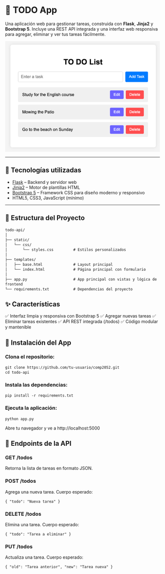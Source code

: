 # 📝 TODO App

Una aplicación web para gestionar tareas, construida con **Flask**, **Jinja2** y **Bootstrap 5**. Incluye una REST API integrada y una interfaz web responsiva para agregar, eliminar y ver tus tareas fácilmente.

![TO DO List App](image.png)

---

## 🚀 Tecnologías utilizadas

- [Flask](https://flask.palletsprojects.com/) – Backend y servidor web
- [Jinja2](https://jinja.palletsprojects.com/) – Motor de plantillas HTML
- [Bootstrap 5](https://getbootstrap.com/) – Framework CSS para diseño moderno y responsivo
- HTML5, CSS3, JavaScript (mínimo)

---

## 📁 Estructura del Proyecto

```plaintext
todo-api/
│
├── static/
│   └── css/
│       └── styles.css         # Estilos personalizados
│
├── templates/
│   ├── base.html              # Layout principal
│   └── index.html             # Página principal con formulario
│
├── app.py                     # App principal con vistas y lógica de frontend
└── requirements.txt           # Dependencias del proyecto
```

## ✨ Características

✅ Interfaz limpia y responsiva con Bootstrap 5
✅ Agregar nuevas tareas
✅ Eliminar tareas existentes
✅ API REST integrada (/todos)
✅ Código modular y mantenible

## 🔧 Instalación del App

### Clona el repositorio:

```plaintext
git clone https://github.com/tu-usuario/comp2052.git
cd todo-api
```

### Instala las dependencias:

```plaintext
pip install -r requirements.txt
```

### Ejecuta la aplicación:

```plaintext
python app.py
```

Abre tu navegador y ve a http://localhost:5000

## 📡 Endpoints de la API

### GET /todos

Retorna la lista de tareas en formato JSON.

### POST /todos

Agrega una nueva tarea. Cuerpo esperado:

```plaintext
{ "todo": "Nueva tarea" }
```

### DELETE /todos

Elimina una tarea. Cuerpo esperado:

```plaintext
{ "todo": "Tarea a eliminar" }
```

### PUT /todos

Actualiza una tarea. Cuerpo esperado:

```plaintext
{ "old": "Tarea anterior", "new": "Tarea nueva" }
```
